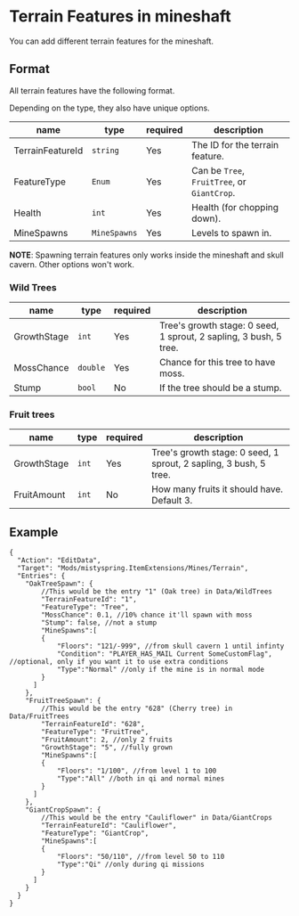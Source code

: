 # Terrain Features in mineshaft
You can add different terrain features for the mineshaft.

## Format

All terrain features have the following format.

Depending on the type, they also have unique options.


| name | type | required | description |
|------|------|----------|-------------|
| TerrainFeatureId | `string` | Yes | The ID for the terrain feature.|
| FeatureType | `Enum` | Yes | Can be `Tree`, `FruitTree`, or `GiantCrop`. |
| Health | `int` | Yes | Health (for chopping down).|
| MineSpawns | `MineSpawns`| Yes | Levels to spawn in. |

**NOTE**: Spawning terrain features only works inside the mineshaft and skull cavern. Other options won't work.

### Wild Trees
| name | type | required | description |
|------|------|----------|-------------|
| GrowthStage | `int` | Yes | Tree's growth stage: 0 seed, 1 sprout, 2 sapling, 3 bush, 5 tree. |
| MossChance | `double` | Yes | Chance for this tree to have moss.
| Stump | `bool` | No | If the tree should be a stump.

### Fruit trees
| name | type | required | description |
|------|------|----------|-------------|
| GrowthStage | `int` | Yes | Tree's growth stage: 0 seed, 1 sprout, 2 sapling, 3 bush, 5 tree. |
| FruitAmount | `int` | No | How many fruits it should have. Default 3.


## Example

```jsonc
{
  "Action": "EditData",
  "Target": "Mods/mistyspring.ItemExtensions/Mines/Terrain",
  "Entries": {
    "OakTreeSpawn": {
        //This would be the entry "1" (Oak tree) in Data/WildTrees
        "TerrainFeatureId": "1",
        "FeatureType": "Tree",
        "MossChance": 0.1, //10% chance it'll spawn with moss
        "Stump": false, //not a stump
        "MineSpawns":[
        {
            "Floors": "121/-999", //from skull cavern 1 until infinty
            "Condition": "PLAYER_HAS_MAIL Current SomeCustomFlag", //optional, only if you want it to use extra conditions
            "Type":"Normal" //only if the mine is in normal mode
        }
      ]
    },
    "FruitTreeSpawn": {
        //This would be the entry "628" (Cherry tree) in Data/FruitTrees
        "TerrainFeatureId": "628",
        "FeatureType": "FruitTree",
        "FruitAmount": 2, //only 2 fruits
        "GrowthStage": "5", //fully grown
        "MineSpawns":[
        {
            "Floors": "1/100", //from level 1 to 100
            "Type":"All" //both in qi and normal mines
        }
      ]
    },
    "GiantCropSpawn": {
        //This would be the entry "Cauliflower" in Data/GiantCrops
        "TerrainFeatureId": "Cauliflower",
        "FeatureType": "GiantCrop",
        "MineSpawns":[
        {
            "Floors": "50/110", //from level 50 to 110
            "Type":"Qi" //only during qi missions
        }
      ]
    }
  }
}
```